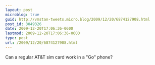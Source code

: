 ```yaml
---
layout: post
microblog: true
guid: http://vmstan-tweets.micro.blog/2009/12/20/6874127908.html
post_id: 3049326
date: 2009-12-20T17:06:36-0600
lastmod: 2009-12-20T17:06:36-0600
type: post
url: /2009/12/20/6874127908.html
---
```

Can a regular AT&T sim card work in a "Go" phone?
